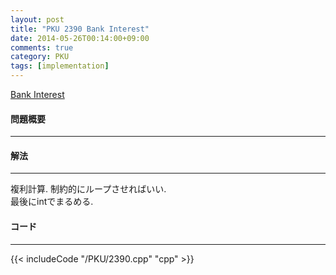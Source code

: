 ```yaml
---
layout: post
title: "PKU 2390 Bank Interest"
date: 2014-05-26T00:14:00+09:00
comments: true
category: PKU
tags: [implementation]
---
```


[Bank Interest](http://poj.org/problem?id=2390)

#### 問題概要

****

#### 解法

****

複利計算. 制約的にループさせればいい.  
最後にintでまるめる.

#### コード

****

{{< includeCode "/PKU/2390.cpp" "cpp" >}}
